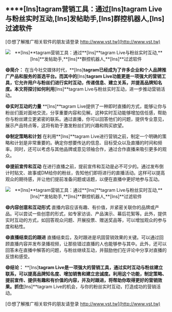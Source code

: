## ****[Ins]**tagram营销工具：通过**[Ins]**tagram Live与粉丝实时互动,**[Ins]**发帖助手,**[Ins]**群控机器人,**[Ins]**过滤软件**

[😍想了解推广相关软件的朋友请登录 http://www.vst.tw](http://www.vst.tw)

 <center><img src="https://vst.tw/MP4/tuiguang/png/3.png" alt="**[Ins]**tagram营销工具：通过**[Ins]**tagram Live与粉丝实时互动,**[Ins]**发帖助手,**[Ins]**群控机器人,**[Ins]**过滤软件"></center>

**😄简介：**
在当今社交媒体时代，**[Ins]**tagram已经成为了许多企业和个人品牌推广产品和服务的首选平台。而其中的**[Ins]**tagram Live功能更是一项强大的营销工具，它允许用户与粉丝们进行实时互动，传递信息、建立关系，并提高品牌知名度。本文将探讨如何利用**[Ins]**tagram Live与粉丝实时互动，进一步推动营销活动。

**😄实时互动的力量**
**[Ins]**tagram Live提供了一种即时直播的方式，能够让你与粉丝们面对面地交流，分享重要内容和见解。这种实时互动能够增加信任感，帮助你与粉丝建立更紧密的联系。通过直播，你可以回答他们的问题，提供专业意见，展示产品特点等，这将有助于激发粉丝们的兴趣和购买欲望。

**😄制定策略和计划**
在利用**[Ins]**tagram Live进行营销之前，制定一个明确的策略和计划是非常重要的。确定你想要传达的信息、目标受众以及直播的时间和频率。同时，还可以考虑与其他品牌或意见领袖合作，通过合作直播来吸引更多的观众。

**😄提前宣传和互动**
在进行直播之前，提前宣传和互动是必不可少的。通过发布倒计时贴文、故事或DM给你的粉丝，告知他们即将进行的直播活动。这样可以提高观众的期待感，并让他们提前准备问题或话题，以便在直播中更好地参与互动。

 <center><img src="https://vst.tw/MP4/tuiguang/png/5.png" alt="**[Ins]**tagram营销工具：通过**[Ins]**tagram Live与粉丝实时互动,**[Ins]**发帖助手,**[Ins]**群控机器人,**[Ins]**过滤软件"></center>

**😄内容创意和互动形式**
直播内容应该有趣、有价值，并紧密关联你的品牌或产品。可以尝试一些创意的形式，如专家访谈、产品演示、幕后花絮等。此外，提供实时互动的方式，如回答观众问题、开展投票、赠送奖品等，可以增加观众的参与度和粘性。

**😄直播结束后的跟进**
直播结束后，及时跟进是巩固营销效果的关键。可以通过回顾直播内容并发布录播视频，让那些错过直播的人也能够参与其中。此外，还可以回答未在直播中解答的问题，与粉丝继续互动，并鼓励他们在评论中分享对直播的反馈和感受。

**😄结论：**
**[Ins]**tagram Live是一项强大的营销工具，通过实时互动与粉丝建立联系，可以提高品牌知名度、增加销售和建立忠诚度。利用这个功能，制定策略、提前宣传、提供有趣和有价值的内容，并及时跟进，将帮助你取得更好的营销效果。抓住**[Ins]**tagram Live的机会，与你的粉丝实时互动，打造成功的营销活动。

[😍想了解推广相关软件的朋友请登录 http://www.vst.tw](http://www.vst.tw)



